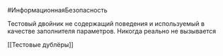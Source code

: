 #ИнформационнаяБезопасность 

Тестовый двойник не содержащий поведения и используемый в качестве заполнителя параметров. Никогда реально не вызывается

[[Тестовые дублёры]]